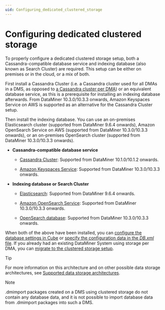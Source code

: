 ```yaml
---
uid: Configuring_dedicated_clustered_storage
---
```


# Configuring dedicated clustered storage

To properly configure a dedicated clustered storage setup, both a Cassandra-compatible database service and indexing database (also known as Search Cluster) are required. This setup can be either on premises or in the cloud, or a mix of both.

First install a Cassandra Cluster (i.e. a Cassandra cluster used for all DMAs in a DMS, as opposed to [a Cassandra cluster per DMA](xref:Configuring_storage_per_DMA)) or an equivalent database service, as this is a prerequisite for installing an indexing database afterwards. From DataMiner 10.3.0/10.3.3 onwards, Amazon Keyspaces Service on AWS is supported as an alternative for the Cassandra Cluster setup.

Then install the indexing database. You can use an on-premises Elasticsearch cluster (supported from DataMiner 9.6.4 onwards), Amazon OpenSearch Service on AWS (supported from DataMiner 10.3.0/10.3.3 onwards), or an on-premises OpenSearch cluster (supported from DataMiner 10.3.0/10.3.3 onwards).

- **Cassandra-compatible database service**

  - [Cassandra Cluster](xref:Cassandra_database): Supported from DataMiner 10.1.0/10.1.2 onwards.

  - [Amazon Keyspaces Service](xref:Amazon_Keyspaces_Service): Supported from DataMiner 10.3.0/10.3.3 onwards.

- **Indexing database or Search Cluster**

  - [Elasticsearch](xref:Elasticsearch_database): Supported from DataMiner 9.6.4 onwards.

  - [Amazon OpenSearch Service](xref:Amazon_OpenSearch_Service): Supported from DataMiner 10.3.0/10.3.3 onwards.

  - [OpenSearch database](xref:OpenSearch_database): Supported from DataMiner 10.3.0/10.3.3 onwards.

When both of the above have been installed, you can [configure the database settings in Cube](xref:Configuring_the_database_settings_in_Cube) or [specify the configuration data in the *DB.xml* file](xref:DB_xml). If you already had an existing DataMiner System using storage per DMA, you can [migrate to the clustered storage setup](xref:Migrating_the_general_database_to_a_DMS_Cassandra_cluster).

> [!TIP]
> For more information on this architecture and on other possible data storage architectures, see [Supported data storage architectures](xref:Supported_system_data_storage_architectures).

> [!NOTE]
> .dmimport packages created on a DMS using clustered storage do not contain any database data, and it is not possible to import database data from .dmimport packages into such a DMS.
